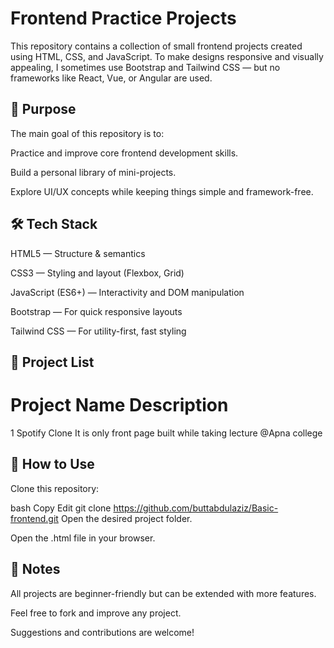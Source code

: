 # Frontend Practice Projects
This repository contains a collection of small frontend projects created using HTML, CSS, and JavaScript.
To make designs responsive and visually appealing, I sometimes use Bootstrap and Tailwind CSS — but no frameworks like React, Vue, or Angular are used.

## 🎯 Purpose
The main goal of this repository is to:

Practice and improve core frontend development skills.

Build a personal library of mini-projects.

Explore UI/UX concepts while keeping things simple and framework-free.

## 🛠️ Tech Stack
HTML5 — Structure & semantics

CSS3 — Styling and layout (Flexbox, Grid)

JavaScript (ES6+) — Interactivity and DOM manipulation

Bootstrap — For quick responsive layouts

Tailwind CSS — For utility-first, fast styling

## 📂 Project List
#	Project Name	Description
1	Spotify Clone	It is only front page built while taking lecture @Apna college

## 🚀 How to Use
Clone this repository:

bash
Copy
Edit
git clone https://github.com/buttabdulaziz/Basic-frontend.git
Open the desired project folder.

Open the .html file in your browser.

## 📌 Notes
All projects are beginner-friendly but can be extended with more features.

Feel free to fork and improve any project.

Suggestions and contributions are welcome!
